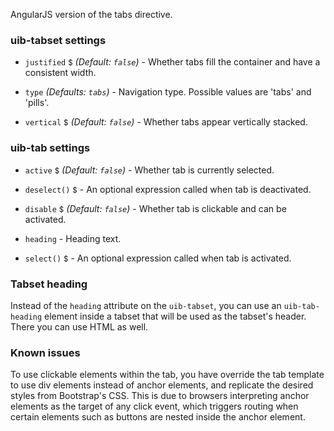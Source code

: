 AngularJS version of the tabs directive.

### uib-tabset settings

* `justified`
  <small class="badge">$</small>
  _(Default: `false`)_ -
  Whether tabs fill the container and have a consistent width.

* `type`
  _(Defaults: `tabs`)_ -
  Navigation type. Possible values are 'tabs' and 'pills'.

* `vertical`
  <small class="badge">$</small>
  _(Default: `false`)_ -
  Whether tabs appear vertically stacked.

### uib-tab settings

* `active`
  <small class="badge">$</small>
  <i class="glyphicon glyphicon-eye-open"></i>
  _(Default: `false`)_ -
  Whether tab is currently selected.

* `deselect()`
  <small class="badge">$</small> -
  An optional expression called when tab is deactivated.

* `disable`
  <small class="badge">$</small>
  <i class="glyphicon glyphicon-eye-open"></i>
  _(Default: `false`)_ -
  Whether tab is clickable and can be activated.

* `heading` -
  Heading text.

* `select()`
  <small class="badge">$</small> -
  An optional expression called when tab is activated.

### Tabset heading

Instead of the `heading` attribute on the `uib-tabset`, you can use an `uib-tab-heading` element inside a tabset that will be used as the tabset's header. There you can use HTML as well.

### Known issues

To use clickable elements within the tab, you have override the tab template to use div elements instead of anchor elements, and replicate the desired styles from Bootstrap's CSS. This is due to browsers interpreting anchor elements as the target of any click event, which triggers routing when certain elements such as buttons are nested inside the anchor element.
